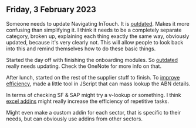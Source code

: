 ## Friday, 3 February 2023
Someone needs to update Navigating InTouch. It is [outdated](Severely%20out%20of%20Date.md). Makes it more confusing than simplifying it. I think it needs to be a completely separate category, broken up, explaining each thing exactly the same way, obviously updated, because it's very clearly not. This will allow people to look back into this and remind themselves how to do these basic things.

Started the day off with finishing the onboarding modules. So [outdated](Severely%20out%20of%20Date.md) really needs updating. Check the OneNote for more info on that.

After lunch, started on the rest of the supplier stuff to finish. To [improve efficiency](Efficiency%20Improvements.md), made a little tool in JScript that can mass lookup the ABN details.

In terms of checking SF & SAP might try a v-lookup or something. I think [excel addins](Efficiency%20Improvements.md) might really increase the efficiency of repetitive tasks.

Might even make a custom addin for each sector, that is specific to their needs, but can obviously use addins from other sectors.
